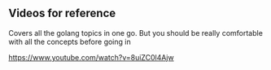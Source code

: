 ## Videos for reference


Covers all the golang topics in one go. But you should be really comfortable with all the concepts before going in

https://www.youtube.com/watch?v=8uiZC0l4Ajw